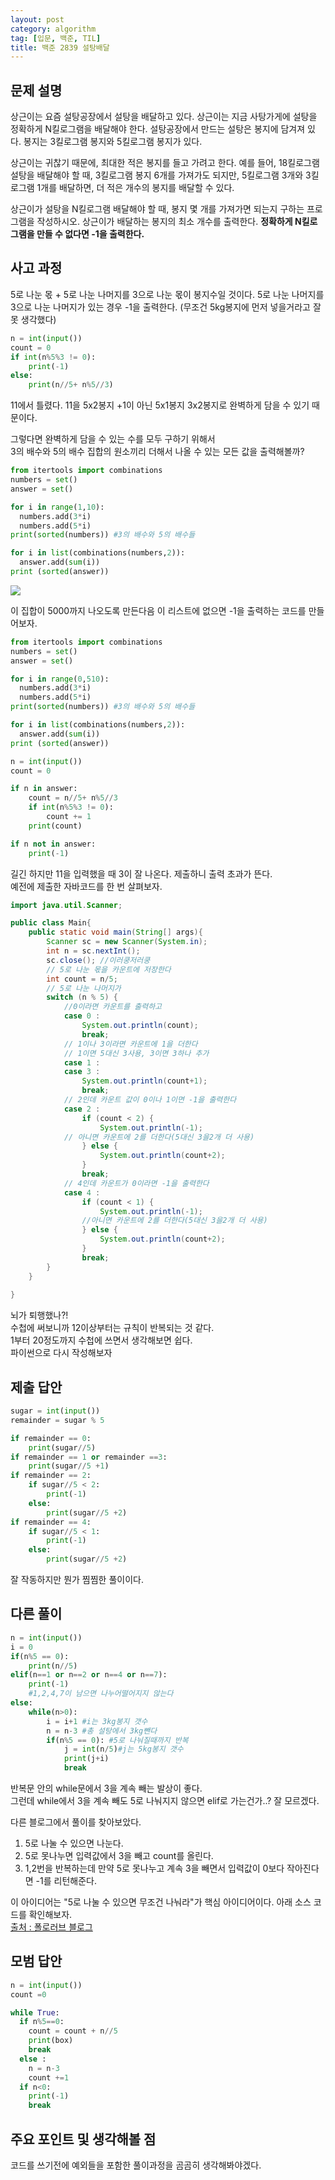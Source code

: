 ```yaml
---
layout: post
category: algorithm
tag: [입문, 백준, TIL]
title: 백준 2839 설탕배달
---
```


## 문제 설명

상근이는 요즘 설탕공장에서 설탕을 배달하고 있다. 상근이는 지금 사탕가게에 설탕을 정확하게 N킬로그램을 배달해야 한다. 설탕공장에서 만드는 설탕은 봉지에 담겨져 있다. 봉지는 3킬로그램 봉지와 5킬로그램 봉지가 있다.

상근이는 귀찮기 때문에, 최대한 적은 봉지를 들고 가려고 한다. 예를 들어, 18킬로그램 설탕을 배달해야 할 때, 3킬로그램 봉지 6개를 가져가도 되지만, 5킬로그램 3개와 3킬로그램 1개를 배달하면, 더 적은 개수의 봉지를 배달할 수 있다.

상근이가 설탕을 N킬로그램 배달해야 할 때, 봉지 몇 개를 가져가면 되는지 구하는 프로그램을 작성하시오. 상근이가 배달하는 봉지의 최소 개수를 출력한다. <strong>정확하게 N킬로그램을 만들 수 없다면 -1을 출력한다.</strong>

## 사고 과정

5로 나눈 몫 + 5로 나눈 나머지를 3으로 나눈 몫이 봉지수일 것이다.
5로 나눈 나머지를 3으로 나눈 나머지가 있는 경우 -1을 출력한다.
(무조건 5kg봉지에 먼저 넣을거라고 잘못 생각했다)

```python
n = int(input())
count = 0
if int(n%5%3 != 0):
    print(-1)
else: 
    print(n//5+ n%5//3)    
```
11에서 틀렸다. 11을 5x2봉지 +1이 아닌 5x1봉지 3x2봉지로 완벽하게 담을 수 있기 때문이다.

그렇다면 완벽하게 담을 수 있는 수를 모두 구하기 위해서  
3의 배수와 5의 배수 집합의 원소끼리 더해서 나올 수 있는 모든 값을 출력해볼까?

```python
from itertools import combinations
numbers = set()
answer = set()

for i in range(1,10):
  numbers.add(3*i)
  numbers.add(5*i)
print(sorted(numbers)) #3의 배수와 5의 배수들

for i in list(combinations(numbers,2)):
  answer.add(sum(i))
print (sorted(answer))
```

<img src = "../public/img/sugar_delivery.png">

이 집합이 5000까지 나오도록 만든다음 이 리스트에 없으면 -1을 출력하는 코드를 만들어보자.

```python
from itertools import combinations
numbers = set()
answer = set()

for i in range(0,510):
  numbers.add(3*i)
  numbers.add(5*i)
print(sorted(numbers)) #3의 배수와 5의 배수들

for i in list(combinations(numbers,2)):
  answer.add(sum(i))
print (sorted(answer))

n = int(input())
count = 0

if n in answer:
    count = n//5+ n%5//3
    if int(n%5%3 != 0):
        count += 1
    print(count)

if n not in answer:
    print(-1)
```
길긴 하지만 11을 입력했을 때 3이 잘 나온다. 제출하니 출력 초과가 뜬다.  
예전에 제출한 자바코드를 한 번 살펴보자.

```java
import java.util.Scanner;

public class Main{
    public static void main(String[] args){
        Scanner sc = new Scanner(System.in);
        int n = sc.nextInt();
        sc.close(); //이러쿵저러쿵
        // 5로 나눈 몫을 카운트에 저장한다
        int count = n/5;
        // 5로 나눈 나머지가 
        switch (n % 5) {
            //0이라면 카운트를 출력하고
            case 0 :
                System.out.println(count);
                break;
            // 1이나 3이라면 카운트에 1을 더한다
            // 1이면 5대신 3사용, 3이면 3하나 추가
            case 1 :
            case 3 :
                System.out.println(count+1);
                break;
            // 2인데 카운트 값이 0이나 1이면 -1을 출력한다
            case 2 :
                if (count < 2) {
                    System.out.println(-1);
            // 아니면 카운트에 2를 더한다(5대신 3을2개 더 사용)
                } else {
                    System.out.println(count+2);
                }
                break;
            // 4인데 카운트가 0이라면 -1을 출력한다
            case 4 :
                if (count < 1) {
                    System.out.println(-1);
                //아니면 카운트에 2를 더한다(5대신 3을2개 더 사용)
                } else {
                    System.out.println(count+2);
                }
                break;
        }
    }
    
}
```

뇌가 퇴행했나?!  
수첩에 써보니까 12이상부터는 규칙이 반복되는 것 같다.    
1부터 20정도까지 수첩에 쓰면서 생각해보면 쉽다.  
파이썬으로 다시 작성해보자

## 제출 답안

```python
sugar = int(input())
remainder = sugar % 5

if remainder == 0:
    print(sugar//5)
if remainder == 1 or remainder ==3:
    print(sugar//5 +1)
if remainder == 2:
    if sugar//5 < 2:
        print(-1)
    else:
        print(sugar//5 +2)
if remainder == 4:
    if sugar//5 < 1:
        print(-1)       
    else:
        print(sugar//5 +2)
```
잘 작동하지만 뭔가 찜찜한 풀이이다.

## 다른 풀이

```python
n = int(input())
i = 0
if(n%5 == 0):
    print(n//5)
elif(n==1 or n==2 or n==4 or n==7):
    print(-1)
    #1,2,4,7이 남으면 나누어떨어지지 않는다
else:
    while(n>0):
        i = i+1 #i는 3kg봉지 갯수
        n = n-3 #총 설탕에서 3kg뺀다
        if(n%5 == 0): #5로 나눠질때까지 반복
            j = int(n/5)#j는 5kg봉지 갯수 
            print(j+i)
            break
```
반복문 안의 while문에서 3을 계속 빼는 발상이 좋다.  
그런데 while에서 3을 계속 빼도 5로 나눠지지 않으면 elif로 가는건가..? 잘 모르겠다.

다른 블로그에서 풀이를 찾아보았다.
<br>
1. 5로 나눌 수 있으면 나눈다.   
2. 5로 못나누면 입력값에서 3을 빼고 count를 올린다.   
3. 1,2번을 반복하는데 만약 5로 못나누고 계속 3을 빼면서 입력값이 0보다 작아진다면 -1를 리턴해준다.  

이 아이디어는 "5로 나눌 수 있으면 무조건 나눠라"가 핵심 아이디어이다.
아래 소스 코드를 확인해보자.  
[출처 : 폴로러브 블로그](https://pololove.tistory.com/40)

## 모범 답안

```python
n = int(input())
count =0

while True:
  if n%5==0:
    count = count + n//5
    print(box)
    break
  else :
    n = n-3
    count +=1
  if n<0:
    print(-1)
    break
```

## 주요 포인트 및 생각해볼 점   
코드를 쓰기전에 예외들을 포함한 풀이과정을 곰곰히 생각해봐야겠다.